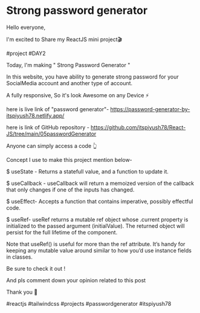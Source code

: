 # Strong password generator

Hello everyone,



 I'm excited to Share my  ReactJS   mini project🎬

#project #DAY2



Today, I'm making " Strong Password Generator "

In this website, you have ability to generate strong password for your SocialMedia account and another type of account.



A fully responsive, So it's look Awesome on any Device ⚡ 



here is live link of "password generator"-  https://password-generator-by-itspiyush78.netlify.app/



here is link of GitHub repository - https://github.com/itspiyush78/React-JS/tree/main/05passwordGenerator

Anyone can simply access a code 👆 



Concept I use to make this project mention below-

$  useState - Returns a statefull value, and a function to update it.

$  useCallback - useCallback will return a memoized version of the callback that only changes if one of the inputs has changed.

$ useEffect- Accepts a function that contains imperative, possibly effectful       code.

$ useRef- useRef returns a mutable ref object whose .current property is initialized to the passed argument (initialValue). The returned object will persist for the full lifetime of the component.



Note that useRef() is useful for more than the ref attribute. It’s handy for keeping any mutable value around similar to how you’d use instance fields in classes.



Be sure to check it out !



And pls comment down your opinion related to this post



Thank you 🙏 



#reactjs #tailwindcss #projects #passwordgenerator #itspiyush78
